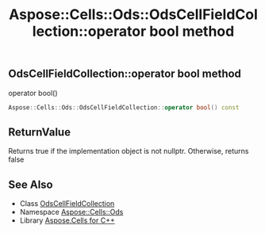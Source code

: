 ﻿---
title: Aspose::Cells::Ods::OdsCellFieldCollection::operator bool method
linktitle: operator bool
second_title: Aspose.Cells for C++ API Reference
description: 'Aspose::Cells::Ods::OdsCellFieldCollection::operator bool method. operator bool() in C++.'
type: docs
weight: 400
url: /cpp/aspose.cells.ods/odscellfieldcollection/operator_bool/
---
## OdsCellFieldCollection::operator bool method


operator bool()

```cpp
Aspose::Cells::Ods::OdsCellFieldCollection::operator bool() const
```


## ReturnValue

Returns true if the implementation object is not nullptr. Otherwise, returns false

## See Also

* Class [OdsCellFieldCollection](../)
* Namespace [Aspose::Cells::Ods](../../)
* Library [Aspose.Cells for C++](../../../)

